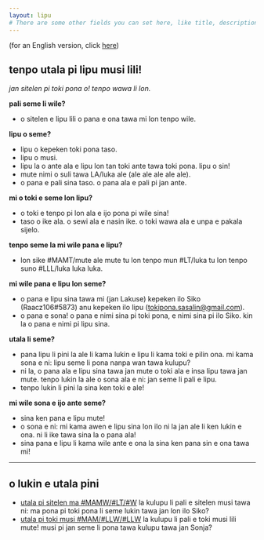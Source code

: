 ```yaml
---
layout: lipu
# There are some other fields you can set here, like title, description, icon, image and color. They control what the page displays as the tab title, as well as how it appears in discord embeds
---
```

(for an English version, click [here](index_eng.md))

## tenpo utala pi lipu musi lili!

*jan sitelen pi toki pona o! tenpo wawa li lon.*

**pali seme li wile?**
- o sitelen e lipu lili o pana e ona tawa mi lon tenpo wile. 

**lipu o seme?**
- lipu o kepeken toki pona taso. 
- lipu o musi.
- lipu la o ante ala e lipu lon tan toki ante tawa toki pona. lipu o sin!
- mute nimi o suli tawa LA/luka ale (ale ale ale ale ale).
- o pana e pali sina taso. o pana ala e pali pi jan ante.

**mi o toki e seme lon lipu?**
- o toki e tenpo pi lon ala e ijo pona pi wile sina!
- taso o ike ala. o sewi ala e nasin ike. o toki wawa ala e unpa e pakala sijelo. 

**tenpo seme la mi wile pana e lipu?**
- lon sike #MAMT/mute ale mute tu lon tenpo mun #LT/luka tu lon tenpo suno #LLL/luka luka luka.

**mi wile pana e lipu lon seme?**
- o pana e lipu sina tawa mi (jan Lakuse) kepeken ilo Siko (Raacz106#5873) anu kepeken ilo lipu (tokipona.sasalin@gmail.com).
- o pana e sona! o pana e nimi sina pi toki pona, e nimi sina pi ilo Siko. kin la o pana e nimi pi lipu sina.

**utala li seme?**
- pana lipu li pini la ale li kama lukin e lipu li kama toki e pilin ona. mi kama sona e ni: lipu seme li pona nanpa wan tawa kulupu?
- ni la, o pana ala e lipu sina tawa jan mute o toki ala e insa lipu tawa jan mute. tenpo lukin la ale o sona ala e ni: jan seme li pali e lipu.
- tenpo lukin li pini la sina ken toki e ale!

**mi wile sona e ijo ante seme?**
- sina ken pana e lipu mute!
- o sona e ni: mi kama awen e lipu sina lon ilo ni la jan ale li ken lukin e ona. ni li ike tawa sina la o pana ala!
- sina pana e lipu li kama wile ante e ona la sina ken pana sin e ona tawa mi!

***

## o lukin e utala pini
- [utala pi sitelen ma #MAMW/#LT/#W](sitelen_ma_tok.md) la kulupu li pali e sitelen musi tawa ni: ma pona pi toki pona li seme lukin tawa jan lon ilo Siko?
- [utala pi toki musi #MAM/#LLW/#LLW](toki_musi_lili_tok.md) la kulupu li pali e toki musi lili mute! musi pi jan seme li pona tawa kulupu tawa jan Sonja?




